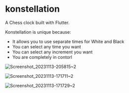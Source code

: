 # konstellation

A Chess clock built with Flutter.

Konstellation is unique because:
  - It allows you to use separate times for White and Black
  - You can select any time you want
  - You can select any increment you want
  - You are completely in contorl

![Screenshot_20231113-205815~2](https://github.com/Gentle-mann/konstellation/assets/66851229/f95bd79d-1815-46b5-9608-64cebee14d02)

![Screenshot_20231113-171711~2](https://github.com/Gentle-mann/konstellation/assets/66851229/33547954-8adc-4394-9eef-7fa6716eac53)

![Screenshot_20231113-171729~2](https://github.com/Gentle-mann/konstellation/assets/66851229/9129cff0-36d2-43ff-87d1-4107c628635e)

